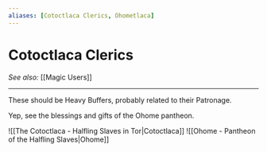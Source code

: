```yaml
---
aliases: [Cotoctlaca Clerics, Ohometlaca]
---
```


# Cotoctlaca Clerics
*See also:* [[Magic Users]]
___
These should be Heavy Buffers, probably related to their Patronage.

Yep, see the blessings and gifts of the Ohome pantheon.

![[The Cotoctlaca - Halfling Slaves in Tor|Cotoctlaca]] ![[Ohome - Pantheon of the Halfling Slaves|Ohome]]

